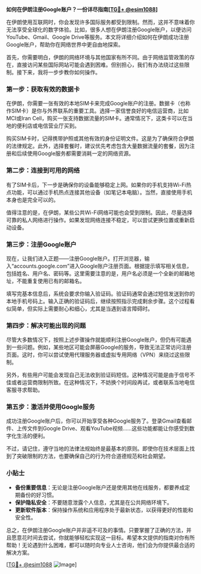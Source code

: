**如何在伊朗注册Google账户？一份详尽指南[[TG💪+ @esim1088](https://t.me/s/esim1088)]**

在伊朗使用互联网时，你会发现许多国际服务都受到限制。然而，这并不意味着你无法享受全球化的数字体验。比如，很多人想在伊朗注册Google账户，以便访问YouTube、Gmail、Google Drive等服务。本文将详细介绍如何在伊朗成功注册Google账户，帮助你在网络世界中更自由地探索。

首先，你需要明白，伊朗的网络环境与其他国家有所不同。由于网络监管政策的存在，直接访问某些国际网站可能会遇到困难。但别担心，我们有办法绕过这些限制。接下来，我将一步步教你如何操作。

### 第一步：获取有效的数据卡

在伊朗，你需要一张有效的本地SIM卡来完成Google账户的注册。数据卡（也称作SIM卡）是你与外界联系的重要工具。选择一家信誉良好的电信运营商，比如MCI或Iran Cell，购买一张支持数据流量的SIM卡。通常情况下，这类卡可以在当地的便利店或电信营业厅买到。

购买SIM卡时，记得携带护照或其他有效的身份证明文件。这是为了确保符合伊朗的法律规定。此外，选择套餐时，建议优先考虑包含大量数据流量的套餐，因为注册和后续使用Google服务都需要消耗一定的网络资源。

### 第二步：连接到可用的网络

有了SIM卡后，下一步是确保你的设备能够稳定上网。如果你的手机支持Wi-Fi热点功能，可以通过手机热点连接其他设备（如笔记本电脑）。当然，直接使用手机本身也是完全可以的。

值得注意的是，在伊朗，某些公共Wi-Fi网络可能也会受到限制。因此，尽量选择可靠的私人网络进行操作。如果发现网络连接不稳定，可以尝试更换位置或重新启动设备。

### 第三步：注册Google账户

现在，让我们进入正题——注册Google账户。打开浏览器，输入“accounts.google.com”进入Google账户注册页面。根据提示填写相关信息，包括姓名、用户名、密码等。这里需要注意的是，用户名必须是一个全新的邮箱地址，不能重复使用已有的邮箱名。

填写完基本信息后，系统会要求你输入验证码。验证码通常会通过短信发送到你的本地手机号码上。输入正确的验证码后，继续按照指示完成剩余步骤。这个过程看似简单，但实际上需要耐心和细心，尤其是当遇到语言障碍时。

### 第四步：解决可能出现的问题

尽管大多数情况下，按照上述步骤操作就能顺利注册Google账户，但仍有可能遇到一些问题。例如，某些地区可能会屏蔽Google的服务，导致无法正常访问注册页面。这时，你可以尝试使用代理服务器或虚拟专用网络（VPN）来绕过这些限制。

另外，有些用户可能会发现自己无法收到验证码短信。这种情况可能是由于信号不佳或者运营商限制所致。在这种情况下，不妨换个时间段再试，或者联系当地电信客服寻求帮助。

### 第五步：激活并使用Google服务

成功注册Google账户后，你可以开始享受各种Google服务了。登录Gmail查看邮件、上传文件到Google Drive、观看YouTube视频……这些功能都能让你感受到数字化生活的便利。

不过，请记住，遵守当地的法律法规始终是最基本的原则。即使你在技术层面上找到了突破限制的方法，也要确保自己的行为符合道德规范和社会期望。

### 小贴士

- **备份重要信息**：无论是注册Google账户还是使用其他在线服务，都要养成定期备份的好习惯。
- **保护隐私安全**：不要随意泄露个人信息，尤其是在公共网络环境下。
- **更新软件版本**：保持操作系统和应用程序处于最新状态，以获得更好的性能和安全性。

总之，在伊朗注册Google账户并非遥不可及的事情。只要掌握了正确的方法，并且愿意花时间去尝试，你就能够轻松实现这一目标。希望本文提供的指南对你有所帮助！无论遇到什么困难，都可以随时向专业人士咨询，他们会为你提供最合适的解决方案。

[[TG💪+ @esim1088](https://t.me/s/esim1088) ![Image](https://i.postimg.cc/4NQfJmqS/Snipaste-2025-05-13-00-14-12.png)]